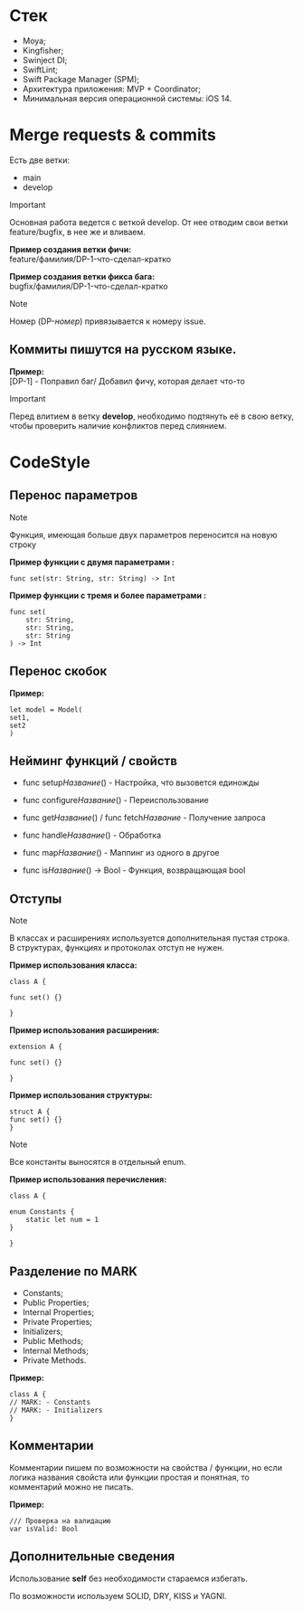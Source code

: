 # Стек

- Moya;
- Kingfisher;
- Swinject DI;
- SwiftLint;
- Swift Package Manager (SPM);
- Архитектура приложения: MVP + Coordinator;
- Минимальная версия операционной системы: iOS 14.

# Merge requests & commits

Есть две ветки:

- main
- develop

> [!IMPORTANT]
> Основная работа ведется с веткой develop. От нее отводим свои ветки feature/bugfix, в нее же и вливаем.

**Пример создания ветки фичи:** <br>
feature/фамилия/DP-1-что-сделал-кратко

**Пример создания ветки фикса бага:** <br>
bugfix/фамилия/DP-1-что-сделал-кратко

> [!NOTE]
> Номер (DP-*номер*) привязывается к номеру issue.

## Коммиты пишутся на русском языке.

**Пример:** <br>
[DP-1] - Поправил баг/ Добавил фичу, которая делает что-то

> [!IMPORTANT]
> Перед влитием в ветку **develop**, необходимо подтянуть её в свою ветку, чтобы проверить наличие конфликтов перед слиянием.


# CodeStyle

## Перенос параметров

> [!NOTE]
> Функция, имеющая больше двух параметров переносится на новую строку

**Пример функции с двумя параметрами :** <br>
```
func set(str: String, str: String) -> Int
```

**Пример функции с тремя и более параметрами :** <br>
```
func set(
    str: String,
    str: String,
    str: String
) -> Int
```

## Перенос скобок

**Пример:** <br>
```
let model = Model(
set1,
set2
)
```

## Нейминг функций / свойств

- func setup*Название*() - Настройка, что вызовется единожды

- func configure*Название*() - Переиспользование

- func get*Название*() / func fetch*Название* - Получение запроса

- func handle*Название*() - Обработка

- func map*Название*() - Маппинг из одного в другое

- func is*Название*() -> Bool - Функция, возвращающая bool

## Отступы

> [!NOTE]
> В классах и расширениях используется дополнительная пустая строка.
> В структурах, функциях и протоколах отступ не нужен.

**Пример использования класса:** <br>
```
class A {

func set() {}

}
```
**Пример использования расширения:** <br>
```
extension A {

func set() {}

}
```

**Пример использования структуры:** <br>
```
struct A {
func set() {}
}
```

> [!NOTE]
> Все константы выносятся в отдельный enum.

**Пример использования перечисления:** <br>
```
class A {

enum Constants {
    static let num = 1
}

}
```

## Разделение по MARK

- Constants;
- Public Properties;
- Internal Properties;
- Private Properties;
- Initializers;
- Public Methods;
- Internal Methods;
- Private Methods.

**Пример:** <br>
```
class A {
// MARK: - Constants
// MARK: - Initializers
}
```

## Комментарии

Комментарии пишем по возможности на свойства / функции, но если логика названия свойста или функции простая и понятная, то комментарий можно не писать.

**Пример:** <br>
```
/// Проверка на валидацию
var isValid: Bool
```

## Дополнительные сведения

Использование **self** без необходимости стараемся избегать.

По возможности используем SOLID, DRY, KISS и YAGNI.
